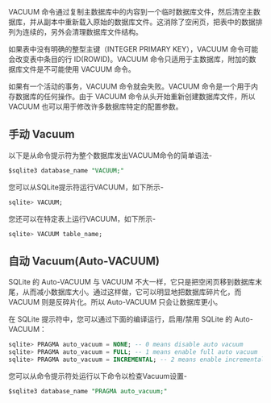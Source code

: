 <font style="color:rgb(51, 51, 51);">VACUUM 命令通过复制主数据库中的内容到一个临时数据库文件，然后清空主数据库，并从副本中重新载入原始的数据库文件。这消除了空闲页，把表中的数据排列为连续的，另外会清理数据库文件结构。</font>

<font style="color:rgb(51, 51, 51);">如果表中没有明确的整型主键（INTEGER PRIMARY KEY），VACUUM 命令可能会改变表中条目的行 ID(ROWID)。VACUUM 命令只适用于主数据库，附加的数据库文件是不可能使用 VACUUM 命令。</font>

<font style="color:rgb(51, 51, 51);">如果有一个活动的事务，VACUUM 命令就会失败。VACUUM 命令是一个用于内存数据库的任何操作。由于 VACUUM 命令从头开始重新创建数据库文件，所以 VACUUM 也可以用于修改许多数据库特定的配置参数。</font>

## <font style="color:rgb(51, 51, 51);">手动 Vacuum</font>
<font style="color:rgb(51, 51, 51);">以下是从命令提示符为整个数据库发出VACUUM命令的简单语法-</font>

```sql
$sqlite3 database_name "VACUUM;"
```

<font style="color:rgb(51, 51, 51);">您可以从SQLite提示符运行VACUUM，如下所示-</font>

```sql
sqlite> VACUUM;
```

<font style="color:rgb(51, 51, 51);">您还可以在特定表上运行VACUUM，如下所示-</font>

```sql
sqlite> VACUUM table_name;
```

## <font style="color:rgb(51, 51, 51);">自动 Vacuum(Auto-VACUUM)</font>
<font style="color:rgb(51, 51, 51);">SQLite 的 Auto-VACUUM 与 VACUUM 不大一样，它只是把空闲页移到数据库末尾，从而减小数据库大小。通过这样做，它可以明显地把数据库碎片化，而 VACUUM 则是反碎片化。所以 Auto-VACUUM 只会让数据库更小。</font>

<font style="color:rgb(51, 51, 51);">在 SQLite 提示符中，您可以通过下面的编译运行，启用/禁用 SQLite 的 Auto-VACUUM：</font>

```sql
sqlite> PRAGMA auto_vacuum = NONE; -- 0 means disable auto vacuum
sqlite> PRAGMA auto_vacuum = FULL; -- 1 means enable full auto vacuum
sqlite> PRAGMA auto_vacuum = INCREMENTAL; -- 2 means enable incremental vacuum
```

<font style="color:rgb(51, 51, 51);">您可以从命令提示符处运行以下命令以检查Vacuum设置-</font>

```sql
$sqlite3 database_name "PRAGMA auto_vacuum;"
```

<font style="color:rgb(133, 144, 166);background-color:rgb(251, 251, 251);">  
</font>


